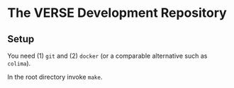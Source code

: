 # The VERSE Development Repository

## Setup

You need (1) `git` and (2) `docker` (or a comparable alternative such as `colima`).

In the root directory invoke `make`.
